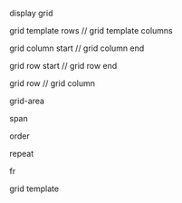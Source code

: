 display grid

grid template rows // grid template columns

grid column start // grid column end 

grid row start // grid row end 

grid row // grid column 

grid-area 

span

order

repeat

fr

grid template

